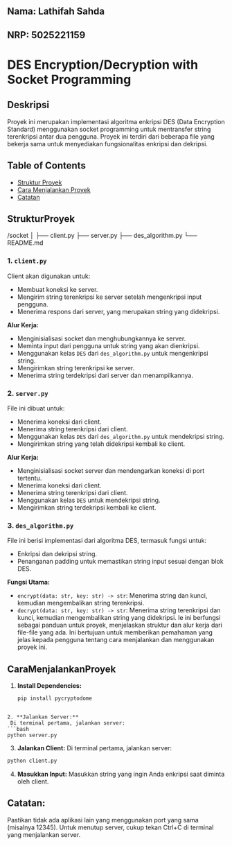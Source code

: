 ## Nama: Lathifah Sahda

## NRP: 5025221159

# DES Encryption/Decryption with Socket Programming
## Deskripsi
Proyek ini merupakan implementasi algoritma enkripsi DES (Data Encryption Standard) menggunakan socket programming untuk mentransfer string terenkripsi antar dua pengguna. Proyek ini terdiri dari beberapa file yang bekerja sama untuk menyediakan fungsionalitas enkripsi dan dekripsi.

## Table of Contents

- [Struktur Proyek](#StrukturProyek)
- [Cara Menjalankan Proyek](#CaraMenjalankanProyek)
- [Catatan](#catatan)

## StrukturProyek
/socket │ ├── client.py ├── server.py ├── des_algorithm.py └── README.md


### 1. `client.py`
Client akan digunakan untuk:
- Membuat koneksi ke server.
- Mengirim string terenkripsi ke server setelah mengenkripsi input pengguna.
- Menerima respons dari server, yang merupakan string yang didekripsi.

**Alur Kerja:**
- Menginisialisasi socket dan menghubungkannya ke server.
- Meminta input dari pengguna untuk string yang akan dienkripsi.
- Menggunakan kelas `DES` dari `des_algorithm.py` untuk mengenkripsi string.
- Mengirimkan string terenkripsi ke server.
- Menerima string terdekripsi dari server dan menampilkannya.

### 2. `server.py`
File ini dibuat untuk:
- Menerima koneksi dari client.
- Menerima string terenkripsi dari client.
- Menggunakan kelas `DES` dari `des_algorithm.py` untuk mendekripsi string.
- Mengirimkan string yang telah didekripsi kembali ke client.

**Alur Kerja:**
- Menginisialisasi socket server dan mendengarkan koneksi di port tertentu.
- Menerima koneksi dari client.
- Menerima string terenkripsi dari client.
- Menggunakan kelas `DES` untuk mendekripsi string.
- Mengirimkan string terdekripsi kembali ke client.

### 3. `des_algorithm.py`
File ini berisi implementasi dari algoritma DES, termasuk fungsi untuk:
- Enkripsi dan dekripsi string.
- Penanganan padding untuk memastikan string input sesuai dengan blok DES.

**Fungsi Utama:**
- `encrypt(data: str, key: str) -> str`: Menerima string dan kunci, kemudian mengembalikan string terenkripsi.
- `decrypt(data: str, key: str) -> str`: Menerima string terenkripsi dan kunci, kemudian mengembalikan string yang didekripsi.
le ini berfungsi sebagai panduan untuk proyek, menjelaskan struktur dan alur kerja dari file-file yang ada. Ini bertujuan untuk memberikan pemahaman yang jelas kepada pengguna tentang cara menjalankan dan menggunakan proyek ini.

## CaraMenjalankanProyek
1. **Install Dependencies:**
   ```bash
   pip install pycryptodome
```

2. **Jalankan Server:**
 Di terminal pertama, jalankan server:
```bash
python server.py
```


3. **Jalankan Client:**
 Di terminal pertama, jalankan server:
```bash
python client.py
```

4. **Masukkan Input:** 
Masukkan string yang ingin Anda enkripsi saat diminta oleh client.

## Catatan:

Pastikan tidak ada aplikasi lain yang menggunakan port yang sama (misalnya 12345).
Untuk menutup server, cukup tekan Ctrl+C di terminal yang menjalankan server.
